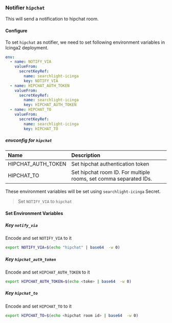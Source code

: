 ### Notifier `hipchat`

This will send a notification to hipchat room.

#### Configure

To set `hipchat` as notifier, we need to set following environment variables in Icinga2 deployment.

```yaml
env:
  - name: NOTIFY_VIA
    valueFrom:
      secretKeyRef:
        name: searchlight-icinga
        key: NOTIFY_VIA
  - name: HIPCHAT_AUTH_TOKEN
    valueFrom:
      secretKeyRef:
        name: searchlight-icinga
        key: HIPCHAT_AUTH_TOKEN
  - name: HIPCHAT_TO
    valueFrom:
      secretKeyRef:
        name: searchlight-icinga
        key: HIPCHAT_TO
```

##### envconfig for `hipchat`

| Name                | Description                                                       |
| :---                | :---                                                              |
| HIPCHAT_AUTH_TOKEN  | Set hipchat authentication token                                  |
| HIPCHAT_TO          | Set hipchat room ID. For multiple rooms, set comma separated IDs. |


These environment variables will be set using `searchlight-icinga` Secret.

> Set `NOTIFY_VIA` to `hipchat`

#### Set Environment Variables

##### Key `notify_via`
Encode and set `NOTIFY_VIA` to it
```sh
export NOTIFY_VIA=$(echo "hipchat" | base64  -w 0)
```

##### Key `hipchat_auth_token`
Encode and set `HIPCHAT_AUTH_TOKEN` to it
```sh
export HIPCHAT_AUTH_TOKEN=$(echo <toke> | base64  -w 0)
```

##### Key `hipchat_to`
Encode and set `HIPCHAT_TO` to it
```sh
export HIPCHAT_TO=$(echo <hipchat room id> | base64  -w 0)
```
